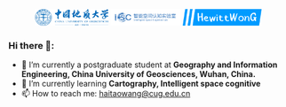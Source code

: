 <div style="text-align:center;margin：0 auto；"><img src="./src/cug.svg" alt="CUG" style="height:30px" /> <img src="./src/isc.svg" alt="ISC" style="height:30px" /> <img src="./src/logo.svg" alt="HewittWong" style="height:30px" /></div>

### Hi there 👋:

- 🔭 I’m currently a postgraduate student at **Geography and Information Engineering, China University of Geosciences, Wuhan, China.**
- 🌱 I’m currently learning **Cartography, Intelligent space cognitive**
- 📫 How to reach me: haitaowang@cug.edu.cn
